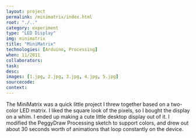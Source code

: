 ```yaml
---
layout: project
permalink: /minimatrix/index.html 
root: "./.."
category: experiment 
type: "LED Display" 
img: minimatrix
title: "MiniMatrix"
technologies: [Arduino, Processing] 
when: 11/2011
collaborators: 
task: 
desc:
images: [1.jpg, 2.jpg, 3.jpg, 4.jpg, 5.jpg]
sourcecode:
context: 
---
```


The MiniMatrix was a quick little project I threw together based on a two-color LED matrix. I liked the square look of the pixels, so I bought the display on a whim. I ended up making a cute little desktop display out of it. I modified the PeggyDraw Processing sketch to support colors, and drew out about 30 seconds worth of animations that loop constantly on the device.